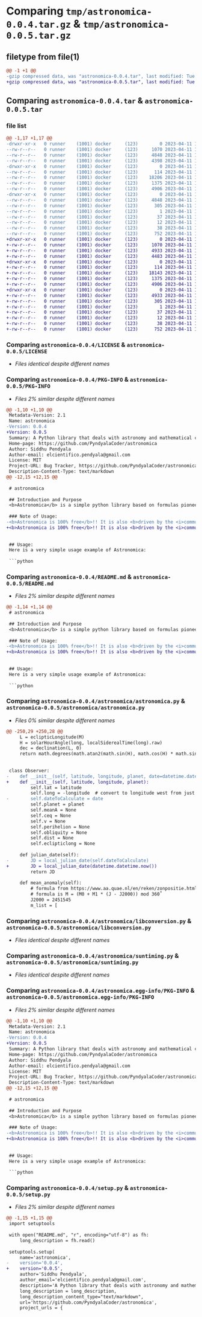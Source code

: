 # Comparing `tmp/astronomica-0.0.4.tar.gz` & `tmp/astronomica-0.0.5.tar.gz`

## filetype from file(1)

```diff
@@ -1 +1 @@
-gzip compressed data, was "astronomica-0.0.4.tar", last modified: Tue Apr 11 17:58:29 2023, max compression
+gzip compressed data, was "astronomica-0.0.5.tar", last modified: Tue Apr 11 18:29:25 2023, max compression
```

## Comparing `astronomica-0.0.4.tar` & `astronomica-0.0.5.tar`

### file list

```diff
@@ -1,17 +1,17 @@
-drwxr-xr-x   0 runner    (1001) docker     (123)        0 2023-04-11 17:58:29.104708 astronomica-0.0.4/
--rw-r--r--   0 runner    (1001) docker     (123)     1070 2023-04-11 17:58:19.000000 astronomica-0.0.4/LICENSE
--rw-r--r--   0 runner    (1001) docker     (123)     4848 2023-04-11 17:58:29.104708 astronomica-0.0.4/PKG-INFO
--rw-r--r--   0 runner    (1001) docker     (123)     4398 2023-04-11 17:58:19.000000 astronomica-0.0.4/README.md
-drwxr-xr-x   0 runner    (1001) docker     (123)        0 2023-04-11 17:58:29.104708 astronomica-0.0.4/astronomica/
--rw-r--r--   0 runner    (1001) docker     (123)      114 2023-04-11 17:58:19.000000 astronomica-0.0.4/astronomica/__init__.py
--rw-r--r--   0 runner    (1001) docker     (123)    18206 2023-04-11 17:58:19.000000 astronomica-0.0.4/astronomica/astronomica.py
--rw-r--r--   0 runner    (1001) docker     (123)     1375 2023-04-11 17:58:19.000000 astronomica-0.0.4/astronomica/libconversion.py
--rw-r--r--   0 runner    (1001) docker     (123)     4906 2023-04-11 17:58:19.000000 astronomica-0.0.4/astronomica/suntiming.py
-drwxr-xr-x   0 runner    (1001) docker     (123)        0 2023-04-11 17:58:29.104708 astronomica-0.0.4/astronomica.egg-info/
--rw-r--r--   0 runner    (1001) docker     (123)     4848 2023-04-11 17:58:29.000000 astronomica-0.0.4/astronomica.egg-info/PKG-INFO
--rw-r--r--   0 runner    (1001) docker     (123)      305 2023-04-11 17:58:29.000000 astronomica-0.0.4/astronomica.egg-info/SOURCES.txt
--rw-r--r--   0 runner    (1001) docker     (123)        1 2023-04-11 17:58:29.000000 astronomica-0.0.4/astronomica.egg-info/dependency_links.txt
--rw-r--r--   0 runner    (1001) docker     (123)       37 2023-04-11 17:58:29.000000 astronomica-0.0.4/astronomica.egg-info/requires.txt
--rw-r--r--   0 runner    (1001) docker     (123)       12 2023-04-11 17:58:29.000000 astronomica-0.0.4/astronomica.egg-info/top_level.txt
--rw-r--r--   0 runner    (1001) docker     (123)       38 2023-04-11 17:58:29.104708 astronomica-0.0.4/setup.cfg
--rw-r--r--   0 runner    (1001) docker     (123)      752 2023-04-11 17:58:19.000000 astronomica-0.0.4/setup.py
+drwxr-xr-x   0 runner    (1001) docker     (123)        0 2023-04-11 18:29:25.281341 astronomica-0.0.5/
+-rw-r--r--   0 runner    (1001) docker     (123)     1070 2023-04-11 18:29:14.000000 astronomica-0.0.5/LICENSE
+-rw-r--r--   0 runner    (1001) docker     (123)     4933 2023-04-11 18:29:25.281341 astronomica-0.0.5/PKG-INFO
+-rw-r--r--   0 runner    (1001) docker     (123)     4483 2023-04-11 18:29:14.000000 astronomica-0.0.5/README.md
+drwxr-xr-x   0 runner    (1001) docker     (123)        0 2023-04-11 18:29:25.281341 astronomica-0.0.5/astronomica/
+-rw-r--r--   0 runner    (1001) docker     (123)      114 2023-04-11 18:29:14.000000 astronomica-0.0.5/astronomica/__init__.py
+-rw-r--r--   0 runner    (1001) docker     (123)    18143 2023-04-11 18:29:14.000000 astronomica-0.0.5/astronomica/astronomica.py
+-rw-r--r--   0 runner    (1001) docker     (123)     1375 2023-04-11 18:29:14.000000 astronomica-0.0.5/astronomica/libconversion.py
+-rw-r--r--   0 runner    (1001) docker     (123)     4906 2023-04-11 18:29:14.000000 astronomica-0.0.5/astronomica/suntiming.py
+drwxr-xr-x   0 runner    (1001) docker     (123)        0 2023-04-11 18:29:25.281341 astronomica-0.0.5/astronomica.egg-info/
+-rw-r--r--   0 runner    (1001) docker     (123)     4933 2023-04-11 18:29:25.000000 astronomica-0.0.5/astronomica.egg-info/PKG-INFO
+-rw-r--r--   0 runner    (1001) docker     (123)      305 2023-04-11 18:29:25.000000 astronomica-0.0.5/astronomica.egg-info/SOURCES.txt
+-rw-r--r--   0 runner    (1001) docker     (123)        1 2023-04-11 18:29:25.000000 astronomica-0.0.5/astronomica.egg-info/dependency_links.txt
+-rw-r--r--   0 runner    (1001) docker     (123)       37 2023-04-11 18:29:25.000000 astronomica-0.0.5/astronomica.egg-info/requires.txt
+-rw-r--r--   0 runner    (1001) docker     (123)       12 2023-04-11 18:29:25.000000 astronomica-0.0.5/astronomica.egg-info/top_level.txt
+-rw-r--r--   0 runner    (1001) docker     (123)       38 2023-04-11 18:29:25.281341 astronomica-0.0.5/setup.cfg
+-rw-r--r--   0 runner    (1001) docker     (123)      752 2023-04-11 18:29:14.000000 astronomica-0.0.5/setup.py
```

### Comparing `astronomica-0.0.4/LICENSE` & `astronomica-0.0.5/LICENSE`

 * *Files identical despite different names*

### Comparing `astronomica-0.0.4/PKG-INFO` & `astronomica-0.0.5/PKG-INFO`

 * *Files 2% similar despite different names*

```diff
@@ -1,10 +1,10 @@
 Metadata-Version: 2.1
 Name: astronomica
-Version: 0.0.4
+Version: 0.0.5
 Summary: A Python library that deals with astronomy and mathematical calculations. It also helps with Julian Dates
 Home-page: https://github.com/PyndyalaCoder/astronomica
 Author: Siddhu Pendyala
 Author-email: elcientifico.pendyala@gmail.com
 License: MIT
 Project-URL: Bug Tracker, https://github.com/PyndyalaCoder/astronomica/issues
 Description-Content-Type: text/markdown
@@ -12,15 +12,15 @@
 
 # astronomica
 
 ## Introduction and Purpose
 <b>Astronomica</b> is a simple python library based on formulas pioneered at https://www.aa.quae.nl/en/reken/zonpositie.html, and https://astronomica.w3spaces.com/. Scroll below to check out the documentation. This library does not depend on Astropy or Skyfield, but requires their installation for conversion purposes - some of our functions include interoperability of libraries - skyfield units to astropy units, etc.
 
 ### Note of Usage:
-<b>Astronomica is 100% free</b>!! It is also <b>driven by the <i>community</i></b>, so we welcome tips, bug fixes, and more methods added by users and the general python & astronomy community.
+<b>Astronomica is 100% free</b>!! It is also <b>driven by the <i>community</i></b>, so we welcome tips, bug fixes, and more methods added by users and the general python & astronomy community. You can also join our reddit community at https://www.reddit.com/r/pythonlibraries/ 
 
 
 ## Usage:
 Here is a very simple usage example of Astronomica:
 
 ```python
```

### Comparing `astronomica-0.0.4/README.md` & `astronomica-0.0.5/README.md`

 * *Files 2% similar despite different names*

```diff
@@ -1,14 +1,14 @@
 # astronomica
 
 ## Introduction and Purpose
 <b>Astronomica</b> is a simple python library based on formulas pioneered at https://www.aa.quae.nl/en/reken/zonpositie.html, and https://astronomica.w3spaces.com/. Scroll below to check out the documentation. This library does not depend on Astropy or Skyfield, but requires their installation for conversion purposes - some of our functions include interoperability of libraries - skyfield units to astropy units, etc.
 
 ### Note of Usage:
-<b>Astronomica is 100% free</b>!! It is also <b>driven by the <i>community</i></b>, so we welcome tips, bug fixes, and more methods added by users and the general python & astronomy community.
+<b>Astronomica is 100% free</b>!! It is also <b>driven by the <i>community</i></b>, so we welcome tips, bug fixes, and more methods added by users and the general python & astronomy community. You can also join our reddit community at https://www.reddit.com/r/pythonlibraries/ 
 
 
 ## Usage:
 Here is a very simple usage example of Astronomica:
 
 ```python
```

### Comparing `astronomica-0.0.4/astronomica/astronomica.py` & `astronomica-0.0.5/astronomica/astronomica.py`

 * *Files 0% similar despite different names*

```diff
@@ -250,29 +250,28 @@
     L = eclipticLongitude(M)
     H = solarHourAngle(long, localSiderealTime(long).raw)
     dec = declination(L, 0)
     return math.degrees(math.atan2(math.sin(H), math.cos(H) * math.sin(lat) - math.tan(dec) * math.cos(lat)))
 
 
 class Observer:
-    def __init__(self, latitude, longitude, planet, date=datetime.datetime.now()):
+    def __init__(self, latitude, longitude, planet):
         self.lat = latitude
         self.long = -longitude  # convert to longitude west from just longitude
-        self.dateToCalculate = date
         self.planet = planet
         self.meanA = None
         self.ceq = None
         self.v = None
         self.perihelion = None
         self.obliquity = None
         self.dist = None
         self.eclipticlong = None
 
     def julian_date(self):
-        JD = local_julian_date(self.dateToCalculate)
+        JD = local_julian_date(datetime.datetime.now())
         return JD
 
     def mean_anomaly(self):
         # formula from https://www.aa.quae.nl/en/reken/zonpositie.html
         # formula is M = (M0 + M1 * (J - J2000)) mod 360˚
         J2000 = 2451545
         m_list = [
```

### Comparing `astronomica-0.0.4/astronomica/libconversion.py` & `astronomica-0.0.5/astronomica/libconversion.py`

 * *Files identical despite different names*

### Comparing `astronomica-0.0.4/astronomica/suntiming.py` & `astronomica-0.0.5/astronomica/suntiming.py`

 * *Files identical despite different names*

### Comparing `astronomica-0.0.4/astronomica.egg-info/PKG-INFO` & `astronomica-0.0.5/astronomica.egg-info/PKG-INFO`

 * *Files 2% similar despite different names*

```diff
@@ -1,10 +1,10 @@
 Metadata-Version: 2.1
 Name: astronomica
-Version: 0.0.4
+Version: 0.0.5
 Summary: A Python library that deals with astronomy and mathematical calculations. It also helps with Julian Dates
 Home-page: https://github.com/PyndyalaCoder/astronomica
 Author: Siddhu Pendyala
 Author-email: elcientifico.pendyala@gmail.com
 License: MIT
 Project-URL: Bug Tracker, https://github.com/PyndyalaCoder/astronomica/issues
 Description-Content-Type: text/markdown
@@ -12,15 +12,15 @@
 
 # astronomica
 
 ## Introduction and Purpose
 <b>Astronomica</b> is a simple python library based on formulas pioneered at https://www.aa.quae.nl/en/reken/zonpositie.html, and https://astronomica.w3spaces.com/. Scroll below to check out the documentation. This library does not depend on Astropy or Skyfield, but requires their installation for conversion purposes - some of our functions include interoperability of libraries - skyfield units to astropy units, etc.
 
 ### Note of Usage:
-<b>Astronomica is 100% free</b>!! It is also <b>driven by the <i>community</i></b>, so we welcome tips, bug fixes, and more methods added by users and the general python & astronomy community.
+<b>Astronomica is 100% free</b>!! It is also <b>driven by the <i>community</i></b>, so we welcome tips, bug fixes, and more methods added by users and the general python & astronomy community. You can also join our reddit community at https://www.reddit.com/r/pythonlibraries/ 
 
 
 ## Usage:
 Here is a very simple usage example of Astronomica:
 
 ```python
```

### Comparing `astronomica-0.0.4/setup.py` & `astronomica-0.0.5/setup.py`

 * *Files 2% similar despite different names*

```diff
@@ -1,15 +1,15 @@
 import setuptools
 
 with open("README.md", "r", encoding="utf-8") as fh:
     long_description = fh.read()
 
 setuptools.setup(
     name='astronomica',
-    version='0.0.4',
+    version='0.0.5',
     author='Siddhu Pendyala',
     author_email='elcientifico.pendyala@gmail.com',
     description='A Python library that deals with astronomy and mathematical calculations. It also helps with Julian Dates',
     long_description = long_description,
     long_description_content_type="text/markdown",
     url='https://github.com/PyndyalaCoder/astronomica',
     project_urls = {
```

